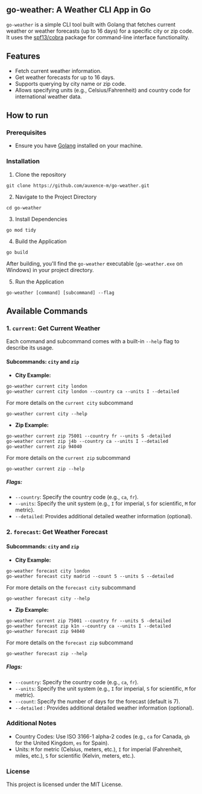 ## go-weather: A Weather CLI App in Go

`go-weather` is a simple CLI tool built with Golang that fetches current weather or weather forecasts (up to 16 days) for a specific city or zip code. It uses the [spf13/cobra](https://github.com/spf13/cobra) package for command-line interface functionality.

## Features
- Fetch current weather information.
- Get weather forecasts for up to 16 days.
- Supports querying by city name or zip code.
- Allows specifying units (e.g., Celsius/Fahrenheit) and country code for international weather data.

## How to run

### Prerequisites
- Ensure you have [Golang](https://go.dev/doc/install) installed on your machine.

### Installation
1. Clone the repository 
```
git clone https://github.com/auxence-m/go-weather.git
```
2. Navigate to the Project Directory

```
cd go-weather
```

3. Install Dependencies

```
go mod tidy
```

4. Build the Application

```
go build
``` 

After building, you'll find the `go-weather` executable (`go-weather.exe` on Windows) in your project directory.

5. Run the Application

```
go-weather [command] [subcommand] --flag
```

## Available Commands

### 1. `current`: Get Current Weather
Each command and subcommand comes with a built-in `--help` flag to describe its usage.

#### Subcommands: `city` and `zip`
 - **City Example:**
```
go-weather current city london 
go-weather current city london --country ca --units I --detailed
```
For more details on the `current city` subcommand
``` 
go-weather current city --help

```

- **Zip Example:**
```
go-weather current zip 75001 --country fr --units S -detailed
go-weather current zip j4b --country ca --units I --detailed
go-weather current zip 94040
```
For more details on the `current zip` subcommand
``` 
go-weather current zip --help

```

##### Flags:

- `--country`: Specify the country code (e.g., `ca`, `fr`).
- `--units`: Specify the unit system (e.g., `I` for imperial, `S` for scientific, `M` for metric).
- `--detailed`: Provides additional detailed weather information (optional).


### 2. `forecast`: Get Weather Forecast

#### Subcommands: `city` and `zip`
- **City Example:**
```
go-weather forecast city london
go-weather forecast city madrid --count 5 --units S --detailed
```
For more details on the `forecast city` subcommand
``` 
go-weather forecast city --help

```

- **Zip Example:**
```
go-weather current zip 75001 --country fr --units S -detailed
go-weather forecast zip k1n --country ca --units I --detailed
go-weather forecast zip 94040
```
For more details on the `forecast zip` subcommand
``` 
go-weather forecast zip --help

```

##### Flags:

- `--country`: Specify the country code (e.g., `ca`, `fr`).
- `--units`: Specify the unit system (e.g., `I` for imperial, `S` for scientific, `M` for metric).
- `--count`: Specify the number of days for the forecast (default is 7).
- `--detailed` : Provides additional detailed weather information (optional).

### Additional Notes
- Country Codes: Use ISO 3166-1 alpha-2 codes (e.g., `ca` for Canada, `gb` for the United Kingdom, `es` for Spain).
- Units: `M` for metric (Celsius, meters, etc.), `I` for imperial (Fahrenheit, miles, etc.), `S` for scientific (Kelvin, meters, etc.).

### License
This project is licensed under the MIT License.